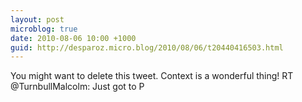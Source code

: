 ```yaml
---
layout: post
microblog: true
date: 2010-08-06 10:00 +1000
guid: http://desparoz.micro.blog/2010/08/06/t20440416503.html
---
```

You might want to delete this tweet. Context is a wonderful thing! RT @TurnbullMalcolm: Just got to P
